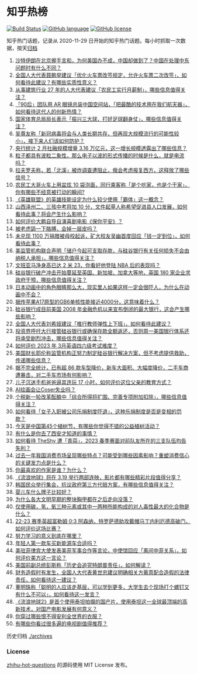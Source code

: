 # 知乎热榜
[![Build Status](https://github.com/ToWeLong/zhihu-hot-questions/workflows/CI/badge.svg)](https://github.com/ToWeLong/zhihu-hot-questions/actions)
[![GitHub language](https://img.shields.io/badge/language-golang-orange.svg)](https://golang.org/)
[![GitHub license](https://img.shields.io/github/license/ToWeLong/zhihu-hot-questions)](https://github.com/ToWeLong/zhihu-hot-questions/blob/main/LICENSE)

知乎热门话题，记录从 2020-11-29 日开始的知乎热门话题。每小时抓取一次数据，按天[归档](./archives)

<!-- BEGIN -->

1. [沙特伊朗在北京握手言和，为何美国办不成，中国却做到了？中国在处理中东问题时有什么不同？](https://www.zhihu.com/question/589062646)
1. [全国人大代表聂鹏举建议「优化火车票改签规定，允许火车票二次改签」，如何看待此建议？有哪些实质性意义？](https://www.zhihu.com/question/589088405)
1. [从事建筑行业 27 年的人大代表建议「农民工实行月薪制」，哪些信息值得关注？](https://www.zhihu.com/question/589149865)
1. [「90后」团队用 AR 眼镜总装中国空间站，「把最酷的技术用在我们航天器」，如何看待这代人的创新热情？](https://www.zhihu.com/question/587342997)
1. [国家体育总局局长表示「振兴三大球，打好足球翻身仗」，哪些信息值得关注？](https://www.zhihu.com/question/589108616)
1. [吴尊友称「新冠病毒将会与人类长期共存，但再现大规模流行的可能性较小」，接下来人们该如何防护？](https://www.zhihu.com/question/588472781)
1. [央行统计 2 月社融规模增量 3.16 万亿元，这一增长规模透露出了哪些信息？](https://www.zhihu.com/question/588725347)
1. [粒子都具有波粒二象性，那么电子以波的形式传播的时候是什么，就是电流吗？](https://www.zhihu.com/question/583358057)
1. [拉夫罗夫称，若「北溪」被炸调查遭阻止，俄会考虑报复西方，这释放了哪些信号？](https://www.zhihu.com/question/589082676)
1. [农民工大哥火车上用盆炫 10 袋泡面，同行乘客称「是个吃家，也是个干家」，你有哪些不经意被打动的瞬间?](https://www.zhihu.com/question/588457201)
1. [《英雄联盟》的英雄技能设定为什么较少使用「霸体」这一概念？](https://www.zhihu.com/question/588255841)
1. [山西泽州二、三孩中考将加 10 分，文件起草人称希望促进县人口发展，如何看待此事？将会产生什么影响？](https://www.zhihu.com/question/589099200)
1. [如何评价大鹏自导自演喜剧电影《保你平安》？](https://www.zhihu.com/question/587686773)
1. [被老虎舔一下胳膊，会掉一层皮吗？](https://www.zhihu.com/question/587649187)
1. [未兑现 1100 万捐赠被母校起诉，矿大校友吴幽首度回应「钱一定到位」，如何看待此事？](https://www.zhihu.com/question/589095869)
1. [美监管机构联合声明「储户今起可支取存款，与硅谷银行有关任何损失不会由纳税人承担」，哪些信息值得关注？](https://www.zhihu.com/question/589247008)
1. [文班亚马净身高已达 2 米 23，你看好他登陆 NBA 后的表现吗？](https://www.zhihu.com/question/585599772)
1. [硅谷银行破产冲击开始蔓延至英国、新加坡、加拿大等地，英国 180 家企业求政府干预，哪些信息值得关注？](https://www.zhihu.com/question/589090915)
1. [日本动画中的角色眼睛那么大，现实里人如果这样一定会很吓人，为什么在动画中不会？](https://www.zhihu.com/question/584097543)
1. [据传苹果A17原型的GB6单核性能接近4000分，这意味着什么？](https://www.zhihu.com/question/589025354)
1. [硅谷银行成目前美国 2008 年金融危机以来宣布倒闭的最大银行，这会产生哪些影响？](https://www.zhihu.com/question/588865016)
1. [全国人大代表刘希娅建议「推行教师弹性上下班」，如何看待此建议？](https://www.zhihu.com/question/589064183)
1. [投资界呼吁大行接管硅谷银行或确保存款全额返还，否则周一美国银行体系还将承受剧烈冲击，哪些信息值得关注？](https://www.zhihu.com/question/589090770)
1. [如何评价 2023 年 3月英语四六级考试难度？](https://www.zhihu.com/question/589141698)
1. [美国财长耶伦称监管机构正努力制定硅谷银行解决方案，但不考虑提供救助，传递哪些信息？](https://www.zhihu.com/question/589181540)
1. [据不完全统计，已有超 86 款车型降价，新车大面积、大幅度降价，二手车商遭暴击，对二手车市场有何影响？](https://www.zhihu.com/question/588874290)
1. [儿子沉迷手机爸爸逼其连玩 17 小时，如何评价这位父亲的教育方式？](https://www.zhihu.com/question/588510713)
1. [AI绘画会让Coser失业吗？](https://www.zhihu.com/question/585762473)
1. [个税新一轮改革酝酿中「综合所得将扩围、完善专项附加扣除」，哪些信息值得关注？](https://www.zhihu.com/question/589095896)
1. [如何看待「女子入职被公司乐捐制度吓退」，这种乐捐制度是否是变相的罚款？](https://www.zhihu.com/question/588446708)
1. [今天是中国第45个植树节，有哪些你觉得不错的公益植树活动？](https://www.zhihu.com/question/589061868)
1. [有什么是你去了西安才知道的事情？](https://www.zhihu.com/question/297342378)
1. [如何看待 TheShy 遭「青蒜」，2023 春季赛面对前队友所在的三支队伍均告失利？](https://www.zhihu.com/question/588996006)
1. [过去一年我国消费市场呈现哪些特点？可能受到哪些因素影响？重塑消费信心的关键发力点是什么？](https://www.zhihu.com/question/587919849)
1. [你最喜欢的作家是谁？为什么？](https://www.zhihu.com/question/389622454)
1. [《流浪地球》将在 3.19 举行两部连映，影片都有哪些精彩片段值得分享？](https://www.zhihu.com/question/588684657)
1. [韩国民众举行集会，抗议政府第三方代赔方案，有哪些信息值得关注？](https://www.zhihu.com/question/589073285)
1. [婴儿车什么牌子比较好？](https://www.zhihu.com/question/304429768)
1. [为什么各大文明早期的整块胸甲都在之后走向没落？](https://www.zhihu.com/question/588254276)
1. [仅使用碳，氢，氧三种元素或其中一两种所能构成的对人毒性最大的化合物是什么？](https://www.zhihu.com/question/588928604)
1. [22-23 赛季英超富勒姆 0:3 阿森纳，特罗萨德助攻戴帽马丁内利厄德高破门，如何评价这场比赛？](https://www.zhihu.com/question/589185511)
1. [努力学习的意义到底在哪里？](https://www.zhihu.com/question/27513493)
1. [年轻人第一款车买新能源车合适吗？](https://www.zhihu.com/question/587004433)
1. [美驻菲律宾大使发表美菲军事合作等言论，中使馆回应「离间中菲关系」，如何评价美方这一言论？](https://www.zhihu.com/question/589105182)
1. [美国前副总统彭斯称「历史会追究特朗普责任」，如何解读？](https://www.zhihu.com/question/589146996)
1. [财务造假时有发生，全国人大代表黄世忠建议明确相关方蓄意配合造假的法律责任，如何看待这一建议？](https://www.zhihu.com/question/588734866)
1. [董明珠称「聪明的人应该走基层，可以学到更多，大学生去个现场打个螺钉又有什么不可以」，如何看待这一发言？](https://www.zhihu.com/question/588877807)
1. [《流浪地球2》是首个使用泰坦拍摄的国产片，使用泰坦这一全球最顶端的高新技术，对国产电影发展有何意义？](https://www.zhihu.com/question/588872450)
1. [你穿过哪些恨不得安利全世界的衣服？](https://www.zhihu.com/question/518275174)
1. [有哪些你看过很多遍的电视剧值得推荐？](https://www.zhihu.com/question/587066759)

<!-- END -->

历史归档 [./archives](./archives)


### License
[zhihu-hot-questions](https://github.com/towelong/zhihu-hot-questions) 的源码使用 MIT License 发布。